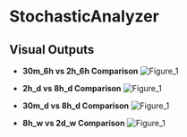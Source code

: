 # StochasticAnalyzer
## Visual Outputs

- **30m_6h vs 2h_6h Comparison**
    ![Figure_1](https://github.com/4D4937/StochasticAnalyzer/assets/24792768/6c6a0062-ff86-41da-9a0c-2ba10f7bda16)


- **2h_d vs 8h_d Comparison**
    ![Figure_1](https://github.com/4D4937/StochasticAnalyzer/assets/24792768/51fe19c9-47bd-42fd-891d-24b84bcb0eac)


- **30m_d vs 8h_d Comparison**
    ![Figure_1](https://github.com/4D4937/StochasticAnalyzer/assets/24792768/cb19abb9-e60f-48de-b9ed-db5a94aef165)


- **8h_w vs 2d_w Comparison**
    ![Figure_1](https://github.com/4D4937/StochasticAnalyzer/assets/24792768/c7090219-497c-437c-b3ad-34214b51fde8)
